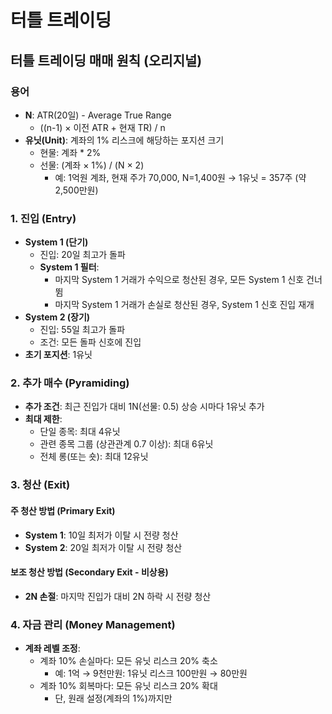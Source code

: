 # 터틀 트레이딩

## 터틀 트레이딩 매매 원칙 (오리지널)

### 용어
- **N**: ATR(20일) - Average True Range
  - ((n-1) × 이전 ATR + 현재 TR) / n
- **유닛(Unit)**: 계좌의 1% 리스크에 해당하는 포지션 크기
  - 현물: 계좌 * 2% 
  - 선물: (계좌 × 1%) / (N × 2)
    - 예: 1억원 계좌, 현재 주가 70,000, N=1,400원 → 1유닛 = 357주 (약 2,500만원)

### 1. 진입 (Entry)
- **System 1 (단기)**
  - 진입: 20일 최고가 돌파
  - **System 1 필터**: 
    - 마지막 System 1 거래가 수익으로 청산된 경우, 모든 System 1 신호 건너뜀
    - 마지막 System 1 거래가 손실로 청산된 경우, System 1 신호 진입 재개
- **System 2 (장기)**
  - 진입: 55일 최고가 돌파
  - 조건: 모든 돌파 신호에 진입
- **초기 포지션**: 1유닛

### 2. 추가 매수 (Pyramiding)
- **추가 조건**: 최근 진입가 대비 1N(선물: 0.5) 상승 시마다 1유닛 추가
- **최대 제한**:
  - 단일 종목: 최대 4유닛
  - 관련 종목 그룹 (상관관계 0.7 이상): 최대 6유닛
  - 전체 롱(또는 숏): 최대 12유닛

### 3. 청산 (Exit)
#### 주 청산 방법 (Primary Exit)
- **System 1**: 10일 최저가 이탈 시 전량 청산
- **System 2**: 20일 최저가 이탈 시 전량 청산
#### 보조 청산 방법 (Secondary Exit - 비상용)
- **2N 손절**: 마지막 진입가 대비 2N 하락 시 전량 청산

### 4. 자금 관리 (Money Management)
- **계좌 레벨 조정**:
  - 계좌 10% 손실마다: 모든 유닛 리스크 20% 축소
    - 예: 1억 → 9천만원: 1유닛 리스크 100만원 → 80만원
  - 계좌 10% 회복마다: 모든 유닛 리스크 20% 확대
    - 단, 원래 설정(계좌의 1%)까지만


